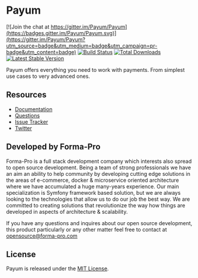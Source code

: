 # Payum

[![Join the chat at https://gitter.im/Payum/Payum](https://badges.gitter.im/Payum/Payum.svg)](https://gitter.im/Payum/Payum?utm_source=badge&utm_medium=badge&utm_campaign=pr-badge&utm_content=badge)
[![Build Status](https://travis-ci.org/Payum/Payum.png?branch=master)](https://travis-ci.org/Payum/Payum)
[![Total Downloads](https://poser.pugx.org/payum/payum/d/total.png)](https://packagist.org/packages/payum/payum)
[![Latest Stable Version](https://poser.pugx.org/payum/payum/version.png)](https://packagist.org/packages/payum/payum)

Payum offers everything you need to work with payments. From simplest use cases to very advanced ones.

## Resources

* [Documentation](https://github.com/Payum/Payum/blob/master/docs/index.md)
* [Questions](http://stackoverflow.com/questions/tagged/payum)
* [Issue Tracker](https://github.com/Payum/Payum/issues)
* [Twitter](https://twitter.com/payumphp)

## Developed by Forma-Pro

Forma-Pro is a full stack development company which interests also spread to open source development. 
Being a team of strong professionals we have an aim an ability to help community by developing cutting edge solutions in the areas of e-commerce, docker & microservice oriented architecture where we have accumulated a huge many-years experience. 
Our main specialization is Symfony framework based solution, but we are always looking to the technologies that allow us to do our job the best way. We are committed to creating solutions that revolutionize the way how things are developed in aspects of architecture & scalability.

If you have any questions and inquires about our open source development, this product particularly or any other matter feel free to contact at opensource@forma-pro.com

## License

Payum is released under the [MIT License](LICENSE).

